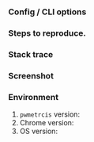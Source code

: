 ### Config / CLI options

### Steps to reproduce.

### Stack trace

### Screenshot

### Environment
1. `pwmetrcis` version:
2. Chrome version:
3. OS version: 
